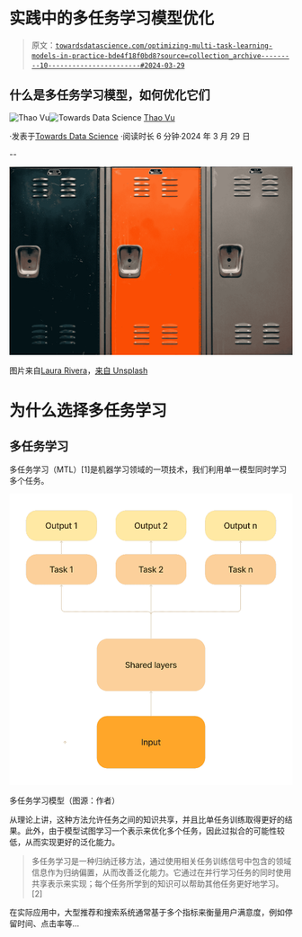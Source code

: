 # 实践中的多任务学习模型优化

> 原文：[`towardsdatascience.com/optimizing-multi-task-learning-models-in-practice-bde4f18f0bd8?source=collection_archive---------10-----------------------#2024-03-29`](https://towardsdatascience.com/optimizing-multi-task-learning-models-in-practice-bde4f18f0bd8?source=collection_archive---------10-----------------------#2024-03-29)

## 什么是多任务学习模型，如何优化它们

[](https://medium.com/@vuphuongthao9611?source=post_page---byline--bde4f18f0bd8--------------------------------)![Thao Vu](https://medium.com/@vuphuongthao9611?source=post_page---byline--bde4f18f0bd8--------------------------------)[](https://towardsdatascience.com/?source=post_page---byline--bde4f18f0bd8--------------------------------)![Towards Data Science](https://towardsdatascience.com/?source=post_page---byline--bde4f18f0bd8--------------------------------) [Thao Vu](https://medium.com/@vuphuongthao9611?source=post_page---byline--bde4f18f0bd8--------------------------------)

·发表于[Towards Data Science](https://towardsdatascience.com/?source=post_page---byline--bde4f18f0bd8--------------------------------) ·阅读时长 6 分钟·2024 年 3 月 29 日

--

![](img/b2f8bdb9f8fc4a7c5f2b6a54ba16d130.png)

图片来自[Laura Rivera](https://unsplash.com/@laurar1vera?utm_source=medium&utm_medium=referral)，[来自 Unsplash](https://unsplash.com/?utm_source=medium&utm_medium=referral)

# **为什么选择多任务学习**

## 多任务学习

多任务学习（MTL）[1]是机器学习领域的一项技术，我们利用单一模型同时学习多个任务。

![](img/b644a837fc43b44719463f50bde0b387.png)

多任务学习模型（图源：作者）

从理论上讲，这种方法允许任务之间的知识共享，并且比单任务训练取得更好的结果。此外，由于模型试图学习一个表示来优化多个任务，因此过拟合的可能性较低，从而实现更好的泛化能力。

> 多任务学习是一种归纳迁移方法，通过使用相关任务训练信号中包含的领域信息作为归纳偏置，从而改善泛化能力。它通过在并行学习任务的同时使用共享表示来实现；每个任务所学到的知识可以帮助其他任务更好地学习。[2]

在实际应用中，大型推荐和搜索系统通常基于多个指标来衡量用户满意度，例如停留时间、点击率等…
